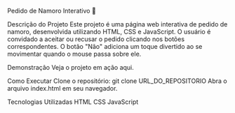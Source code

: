 Pedido de Namoro Interativo 💖

Descrição do Projeto
Este projeto é uma página web interativa de pedido de namoro, desenvolvida utilizando HTML, CSS e JavaScript. O usuário é convidado a aceitar ou recusar o pedido clicando nos botões correspondentes. O botão "Não" adiciona um toque divertido ao se movimentar quando o mouse passa sobre ele.

Demonstração
Veja o projeto em ação aqui.

Como Executar
Clone o repositório: git clone URL_DO_REPOSITORIO
Abra o arquivo index.html em seu navegador.

Tecnologias Utilizadas
HTML
CSS
JavaScript
